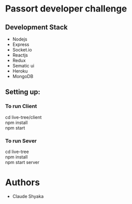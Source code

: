 # Passort developer challenge

## Development Stack

- Nodejs
- Express
- Socket.io
- Reactjs
- Redux
- Sematic ui
- Heroku
- MongoDB

## Setting up:

### To run Client

cd live-tree/client<br>
npm install <br>
npm start <br>

### To run Sever

cd live-tree<br>
npm install<br>
npm start server<br>

# Authors

- Claude Shyaka
